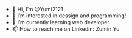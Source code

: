- 👋 Hi, I’m @Yumi2121
- 👀 I’m interested in dessign and programming! 
- 🌱 I’m currently learning web developer.
- 📫 How to reach me on Linkedin: Zumin Yu

<!---
Yumi2121/Yumi2121 is a ✨ special ✨ repository because its `README.md` (this file) appears on your GitHub profile.
You can click the Preview link to take a look at your changes.
--->
